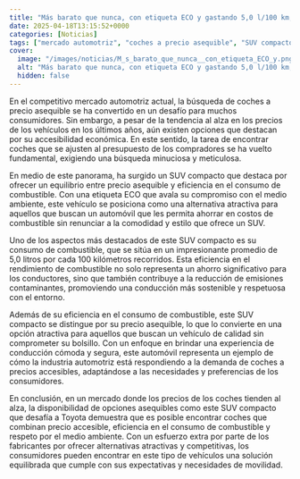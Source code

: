 ```yaml
---
title: "Más barato que nunca, con etiqueta ECO y gastando 5,0 l/100 km, es el SUV compacto que desafía a Toyota"
date: 2025-04-18T13:15:52+0000
categories: [Noticias]
tags: ["mercado automotriz", "coches a precio asequible", "SUV compacto", "consumo de combustible", "precio accesible", "industria automotriz", "demanda de coches."]
cover:
  image: "/images/noticias/M_s_barato_que_nunca__con_etiqueta_ECO_y.png"
  alt: "Más barato que nunca, con etiqueta ECO y gastando 5,0 l/100 km, es el SUV compacto que desafía a Toyota"
  hidden: false
---
```


En el competitivo mercado automotriz actual, la búsqueda de coches a precio asequible se ha convertido en un desafío para muchos consumidores. Sin embargo, a pesar de la tendencia al alza en los precios de los vehículos en los últimos años, aún existen opciones que destacan por su accesibilidad económica. En este sentido, la tarea de encontrar coches que se ajusten al presupuesto de los compradores se ha vuelto fundamental, exigiendo una búsqueda minuciosa y meticulosa.

En medio de este panorama, ha surgido un SUV compacto que destaca por ofrecer un equilibrio entre precio asequible y eficiencia en el consumo de combustible. Con una etiqueta ECO que avala su compromiso con el medio ambiente, este vehículo se posiciona como una alternativa atractiva para aquellos que buscan un automóvil que les permita ahorrar en costos de combustible sin renunciar a la comodidad y estilo que ofrece un SUV.

Uno de los aspectos más destacados de este SUV compacto es su consumo de combustible, que se sitúa en un impresionante promedio de 5,0 litros por cada 100 kilómetros recorridos. Esta eficiencia en el rendimiento de combustible no solo representa un ahorro significativo para los conductores, sino que también contribuye a la reducción de emisiones contaminantes, promoviendo una conducción más sostenible y respetuosa con el entorno.

Además de su eficiencia en el consumo de combustible, este SUV compacto se distingue por su precio asequible, lo que lo convierte en una opción atractiva para aquellos que buscan un vehículo de calidad sin comprometer su bolsillo. Con un enfoque en brindar una experiencia de conducción cómoda y segura, este automóvil representa un ejemplo de cómo la industria automotriz está respondiendo a la demanda de coches a precios accesibles, adaptándose a las necesidades y preferencias de los consumidores.

En conclusión, en un mercado donde los precios de los coches tienden al alza, la disponibilidad de opciones asequibles como este SUV compacto que desafía a Toyota demuestra que es posible encontrar coches que combinan precio accesible, eficiencia en el consumo de combustible y respeto por el medio ambiente. Con un esfuerzo extra por parte de los fabricantes por ofrecer alternativas atractivas y competitivas, los consumidores pueden encontrar en este tipo de vehículos una solución equilibrada que cumple con sus expectativas y necesidades de movilidad.
